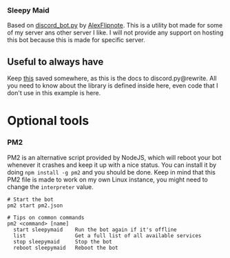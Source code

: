 ### Sleepy Maid
Based on [discord_bot.py](https://github.com/AlexFlipnote/discord_bot.py) by [AlexFlipnote](https://github.com/AlexFlipnote). This is a utility bot made for some of my server ans other server I like. I will not provide any support on hosting this bot because this is made for specific server.


## Useful to always have
Keep [this](https://discordpy.readthedocs.io/en/latest/) saved somewhere, as this is the docs to discord.py@rewrite.
All you need to know about the library is defined inside here, even code that I don't use in this example is here.

# Optional tools
### PM2
PM2 is an alternative script provided by NodeJS, which will reboot your bot whenever it crashes and keep it up with a nice status. You can install it by doing `npm install -g pm2` and you should be done. Keep in mind that this PM2 file is made to work on my own Linux instance, you might need to change the `interpreter` value.
```
# Start the bot
pm2 start pm2.json

# Tips on common commands
pm2 <command> [name]
  start sleepymaid    Run the bot again if it's offline
  list                Get a full list of all available services
  stop sleepymaid     Stop the bot
  reboot sleepymaid   Reboot the bot
```
